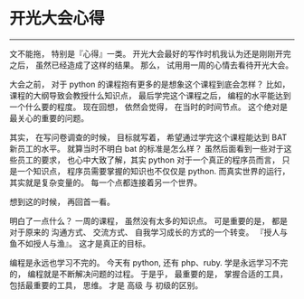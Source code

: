# 开光大会心得
---

文不能拖， 特别是『心得』一类。 开光大会最好的写作时机我认为还是刚刚开完之后， 虽然已经造成了这样的结果。 那么， 试用用一周的心情去看待开光大会。

大会之前， 对于 python 的课程抱有更多的是想象这个课程到底会怎样？ 比如， 课程的大纲导致会教授什么知识点， 最后学完这个课程之后， 编程的水平能达到一个什么要的程度。 现在回想， 依然会觉得， 在当时的时间节点。 这个绝对是最关心的重要的问题。

其实， 在写问卷调查的时候， 目标就写着， 希望通过学完这个课程能达到 BAT 新员工的水平。 就算当时不明白 bat 的标准是怎么样？ 虽然后面看到一些对于这些员工的要求， 也心中大致了解，其实 python 对于一个真正的程序员而言， 只是一个知识点， 程序员需要掌握的知识也不仅仅是 python. 而真实世界的运行， 其实就是复杂变量的。 每一个点都连接着另一个世界。

想到这的时候， 再回首一看。

明白了一点什么？ 一周的课程， 虽然没有太多的知识点。 可是重要的是， 都是对于原来的 沟通方式、 交流方式、 自我学习成长的方式的一个转变。 『授人与鱼不如授人与渔』。 这才是真正的目标。

编程是永远也学习不完的。 今天有 python, 还有 php、ruby. 学是永远学习不完的， 编程就是不断解决问题的过程。 于是乎， 最重要的是， 掌握合适的工具， 包括最重要的工具， 思维。 才是 高级 与 初级的区别。 

 
